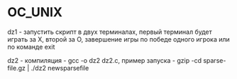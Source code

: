 # OC_UNIX

dz1 - запустить скрипт в двух терминалах, первый терминал будет играть за Х, второй за О, завершение игры по победе одного игрока или по команде exit

dz2 - компиляция - gcc -o dz2 dz2.c, пример запуска - gzip -cd sparse-file.gz | ./dz2 newsparsefile

